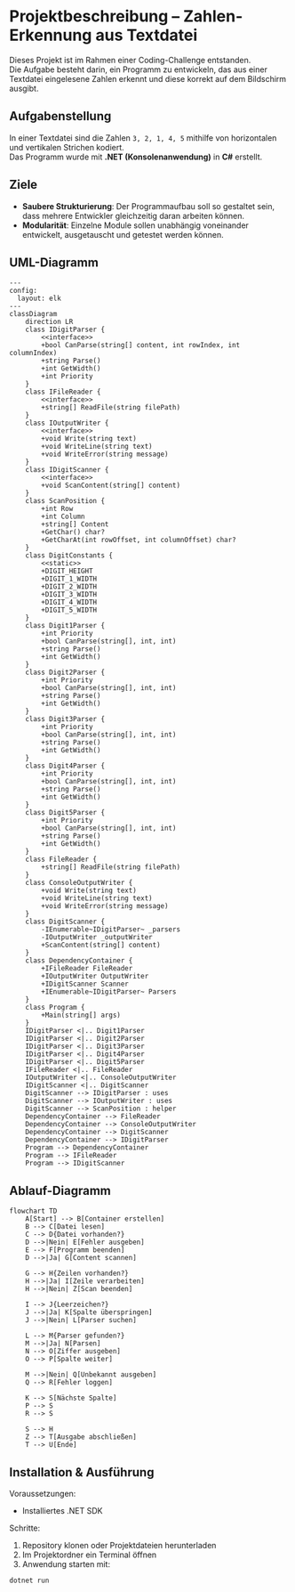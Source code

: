 # Projektbeschreibung – Zahlen-Erkennung aus Textdatei

Dieses Projekt ist im Rahmen einer Coding-Challenge entstanden.  
Die Aufgabe besteht darin, ein Programm zu entwickeln, das aus einer Textdatei eingelesene Zahlen erkennt und diese korrekt auf dem Bildschirm ausgibt.

## Aufgabenstellung

In einer Textdatei sind die Zahlen `3, 2, 1, 4, 5` mithilfe von horizontalen und vertikalen Strichen kodiert.  
Das Programm wurde mit **.NET (Konsolenanwendung)** in **C#** erstellt.

## Ziele

- **Saubere Strukturierung**: Der Programmaufbau soll so gestaltet sein, dass mehrere Entwickler gleichzeitig daran arbeiten können.  
- **Modularität**: Einzelne Module sollen unabhängig voneinander entwickelt, ausgetauscht und getestet werden können.  

## UML-Diagramm

```mermaid
---
config:
  layout: elk
---
classDiagram
    direction LR
    class IDigitParser {
        <<interface>>
        +bool CanParse(string[] content, int rowIndex, int columnIndex)
        +string Parse()
        +int GetWidth()
        +int Priority
    }
    class IFileReader {
        <<interface>>
        +string[] ReadFile(string filePath)
    }
    class IOutputWriter {
        <<interface>>
        +void Write(string text)
        +void WriteLine(string text)
        +void WriteError(string message)
    }
    class IDigitScanner {
        <<interface>>
        +void ScanContent(string[] content)
    }
    class ScanPosition {
        +int Row
        +int Column
        +string[] Content
        +GetChar() char?
        +GetCharAt(int rowOffset, int columnOffset) char?
    }
    class DigitConstants {
        <<static>>
        +DIGIT_HEIGHT
        +DIGIT_1_WIDTH
        +DIGIT_2_WIDTH
        +DIGIT_3_WIDTH
        +DIGIT_4_WIDTH
        +DIGIT_5_WIDTH
    }
    class Digit1Parser {
        +int Priority
        +bool CanParse(string[], int, int)
        +string Parse()
        +int GetWidth()
    }
    class Digit2Parser {
        +int Priority
        +bool CanParse(string[], int, int)
        +string Parse()
        +int GetWidth()
    }
    class Digit3Parser {
        +int Priority
        +bool CanParse(string[], int, int)
        +string Parse()
        +int GetWidth()
    }
    class Digit4Parser {
        +int Priority
        +bool CanParse(string[], int, int)
        +string Parse()
        +int GetWidth()
    }
    class Digit5Parser {
        +int Priority
        +bool CanParse(string[], int, int)
        +string Parse()
        +int GetWidth()
    }
    class FileReader {
        +string[] ReadFile(string filePath)
    }
    class ConsoleOutputWriter {
        +void Write(string text)
        +void WriteLine(string text)
        +void WriteError(string message)
    }
    class DigitScanner {
        -IEnumerable~IDigitParser~ _parsers
        -IOutputWriter _outputWriter
        +ScanContent(string[] content)
    }
    class DependencyContainer {
        +IFileReader FileReader
        +IOutputWriter OutputWriter
        +IDigitScanner Scanner
        +IEnumerable~IDigitParser~ Parsers
    }
    class Program {
        +Main(string[] args)
    }
    IDigitParser <|.. Digit1Parser
    IDigitParser <|.. Digit2Parser
    IDigitParser <|.. Digit3Parser
    IDigitParser <|.. Digit4Parser
    IDigitParser <|.. Digit5Parser
    IFileReader <|.. FileReader
    IOutputWriter <|.. ConsoleOutputWriter
    IDigitScanner <|.. DigitScanner
    DigitScanner --> IDigitParser : uses
    DigitScanner --> IOutputWriter : uses
    DigitScanner --> ScanPosition : helper
    DependencyContainer --> FileReader
    DependencyContainer --> ConsoleOutputWriter
    DependencyContainer --> DigitScanner
    DependencyContainer --> IDigitParser
    Program --> DependencyContainer
    Program --> IFileReader
    Program --> IDigitScanner
```

## Ablauf-Diagramm

```mermaid
flowchart TD
    A[Start] --> B[Container erstellen]
    B --> C[Datei lesen]
    C --> D{Datei vorhanden?}
    D -->|Nein| E[Fehler ausgeben]
    E --> F[Programm beenden]
    D -->|Ja| G[Content scannen]

    G --> H{Zeilen vorhanden?}
    H -->|Ja| I[Zeile verarbeiten]
    H -->|Nein| Z[Scan beenden]

    I --> J{Leerzeichen?}
    J -->|Ja| K[Spalte überspringen]
    J -->|Nein| L[Parser suchen]

    L --> M{Parser gefunden?}
    M -->|Ja| N[Parsen]
    N --> O[Ziffer ausgeben]
    O --> P[Spalte weiter]

    M -->|Nein| Q[Unbekannt ausgeben]
    Q --> R[Fehler loggen]

    K --> S[Nächste Spalte]
    P --> S
    R --> S

    S --> H
    Z --> T[Ausgabe abschließen]
    T --> U[Ende]
```
## Installation & Ausführung

Voraussetzungen:
- Installiertes .NET SDK

Schritte:

1. Repository klonen oder Projektdateien herunterladen
2. Im Projektordner ein Terminal öffnen
3. Anwendung starten mit:
```bash
dotnet run
```
